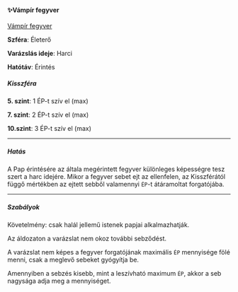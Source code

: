 #### ✨Vámpír fegyver

[Vámpír fegyver](https://github.com/kaktusztea/km100/wiki/STUDY.pap.varazslatok#vámpír-fegyver)

**Szféra**: Életerő

**Varázslás ideje**: Harci

**Hatótáv**: Érintés

##### Kisszféra

**5. szint**: 1 ÉP-t szív el (max)

**7. szint**: 2 ÉP-t szív el (max)

**10.szint**: 3 ÉP-t szív el (max)

---
##### Hatás

A Pap érintésére az általa megérintett fegyver különleges képességre tesz szert a harc idejére. Mikor a fegyver sebet ejt az ellenfelen, az Kisszférától függő mértékben az ejtett sebből valamennyi `ÉP`-t átáramoltat forgatójába. 

---
##### Szabályok

Követelmény: csak halál jellemű istenek papjai alkalmazhatják.

Az áldozaton a varázslat nem okoz további sebződést.

A varázslat nem képes a fegyver forgatójának maximális `ÉP` mennyisége fölé menni, csak a meglevő sebeket gyógyítja be.

Amennyiben a sebzés kisebb, mint a leszívható maximum `ÉP`, akkor a seb nagysága adja meg a mennyiséget.
